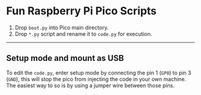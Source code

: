 # Fun Raspberry Pi Pico Scripts
1. Drop `boot.py` into Pico main directory.
2. Drop `*.py` script and rename it to `code.py` for execution.
___

## Setup mode and mount as USB
To edit the `code.py`, enter setup mode by connecting the pin 1 (`GP0`) to pin 3 (`GND`), this will stop the pico from injecting the code in your own machine.
The easiest way to so is by using a jumper wire between those pins.

